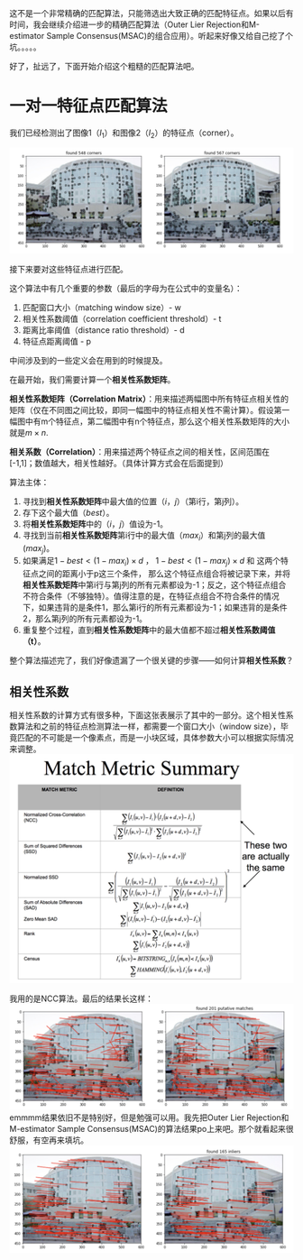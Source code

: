 这不是一个非常精确的匹配算法，只能筛选出大致正确的匹配特征点。如果以后有时间，我会继续介绍进一步的精确匹配算法（Outer Lier Rejection和M-estimator Sample Consensus(MSAC)的组合应用）。听起来好像又给自己挖了个坑。。。。。

好了，扯远了，下面开始介绍这个粗糙的匹配算法吧。

# 一对一特征点匹配算法
我们已经检测出了图像1（$I_1$）和图像2（$I_2$）的特征点（corner）。

![corner](https://raw.githubusercontent.com/shl666/UCSD_CV_Intro/master/chapter_2/images/corner_detection.png)

接下来要对这些特征点进行匹配。

这个算法中有几个重要的参数（最后的字母为在公式中的变量名）：
1. 匹配窗口大小（matching window size）- w
1. 相关性系数阈值（correlation coefficient threshold）- t
1. 距离比率阈值（distance ratio threshold）- d
1. 特征点距离阈值 - p

中间涉及到的一些定义会在用到的时候提及。

在最开始，我们需要计算一个**相关性系数矩阵**。

**相关性系数矩阵（Correlation Matrix）**：用来描述两幅图中所有特征点相关性的矩阵（仅在不同图之间比较，即同一幅图中的特征点相关性不需计算）。假设第一幅图中有m个特征点，第二幅图中有n个特征点，那么这个相关性系数矩阵的大小就是$m \times n$.

**相关系数（Correlation）**：用来描述两个特征点之间的相关性，区间范围在[-1,1]；数值越大，相关性越好。（具体计算方式会在后面提到）

算法主体：

1. 寻找到**相关性系数矩阵**中最大值的位置$（i，j）$（第i行，第j列）。
2. 存下这个最大值（$best$）。
3. 将**相关性系数矩阵**中的$（i，j）$值设为-1。
4. 寻找到当前**相关性系数矩阵**第i行中的最大值（$max_i$）和第j列的最大值($max_j$)。
5. 如果满足$1-best<(1-max_i)\times d$ ， $1-best<(1-max_j)\times d$ 和 这两个特征点之间的距离小于p这三个条件， 那么这个特征点组合将被记录下来，并将**相关性系数矩阵**中第i行与第j列的所有元素都设为-1；反之，这个特征点组合不符合条件（不够独特）。值得注意的是，在特征点组合不符合条件的情况下，如果违背的是条件1，那么第i行的所有元素都设为-1；如果违背的是条件2，那么第j列的所有元素都设为-1。
6. 重复整个过程，直到**相关性系数矩阵**中的最大值都不超过**相关性系数阈值（t）**。

整个算法描述完了，我们好像遗漏了一个很关键的步骤——如何计算**相关性系数**？

## 相关性系数
相关性系数的计算方式有很多种，下面这张表展示了其中的一部分。这个相关性系数算法和之前的特征点检测算法一样，都需要一个窗口大小（window size），毕竟匹配的不可能是一个像素点，而是一小块区域，具体参数大小可以根据实际情况来调整。
![match matrix](https://raw.githubusercontent.com/shl666/UCSD_CV_Intro/master/chapter_2/images/matchmatrix.png)

我用的是NCC算法。最后的结果长这样：
![corner matching](https://raw.githubusercontent.com/shl666/UCSD_CV_Intro/master/chapter_2/images/corner_matching.png)
emmmm结果依旧不是特别好，但是勉强可以用。我先把Outer Lier Rejection和M-estimator Sample Consensus(MSAC)的算法结果po上来吧。那个就看起来很舒服，有空再来填坑。![corner matching](https://raw.githubusercontent.com/shl666/UCSD_CV_Intro/master/chapter_2/images/outerlierrejection.png)